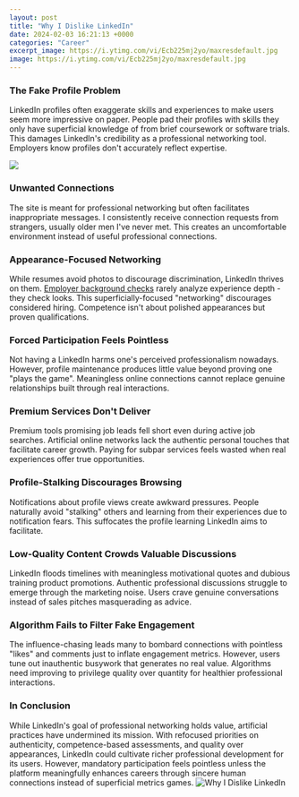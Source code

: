 ```yaml
---
layout: post
title: "Why I Dislike LinkedIn"
date: 2024-02-03 16:21:13 +0000
categories: "Career"
excerpt_image: https://i.ytimg.com/vi/Ecb225mj2yo/maxresdefault.jpg
image: https://i.ytimg.com/vi/Ecb225mj2yo/maxresdefault.jpg
---
```


### The Fake Profile Problem
LinkedIn profiles often exaggerate skills and experiences to make users seem more impressive on paper. People pad their profiles with skills they only have superficial knowledge of from brief coursework or software trials. This damages LinkedIn's credibility as a professional networking tool. Employers know profiles don't accurately reflect expertise.  

![](https://external-preview.redd.it/L_-I5bmG4jJVuexOobjJoLAqkTT8aI4-7cawl8YPri0.jpg?auto=webp&amp;s=4e45b36749a3de6ca9a036cd69a5a1e8ed2a7374)
### Unwanted Connections 
The site is meant for professional networking but often facilitates inappropriate messages. I consistently receive connection requests from strangers, usually older men I've never met. This creates an uncomfortable environment instead of useful professional connections. 
### Appearance-Focused Networking
While resumes avoid photos to discourage discrimination, LinkedIn thrives on them. [Employer background checks](https://yt.io.vn/collection/aguado) rarely analyze experience depth - they check looks. This superficially-focused "networking" discourages considered hiring. Competence isn't about polished appearances but proven qualifications.  
### Forced Participation Feels Pointless
Not having a LinkedIn harms one's perceived professionalism nowadays. However, profile maintenance produces little value beyond proving one "plays the game". Meaningless online connections cannot replace genuine relationships built through real interactions.  
### Premium Services Don't Deliver 
Premium tools promising job leads fell short even during active job searches. Artificial online networks lack the authentic personal touches that facilitate career growth. Paying for subpar services feels wasted when real experiences offer true opportunities.
### Profile-Stalking Discourages Browsing
Notifications about profile views create awkward pressures. People naturally avoid "stalking" others and learning from their experiences due to notification fears. This suffocates the profile learning LinkedIn aims to facilitate.
### Low-Quality Content Crowds Valuable Discussions
LinkedIn floods timelines with meaningless motivational quotes and dubious training product promotions. Authentic professional discussions struggle to emerge through the marketing noise. Users crave genuine conversations instead of sales pitches masquerading as advice.
### Algorithm Fails to Filter Fake Engagement 
The influence-chasing leads many to bombard connections with pointless "likes" and comments just to inflate engagement metrics. However, users tune out inauthentic busywork that generates no real value. Algorithms need improving to privilege quality over quantity for healthier professional interactions.
### In Conclusion
While LinkedIn's goal of professional networking holds value, artificial practices have undermined its mission. With refocused priorities on authenticity, competence-based assessments, and quality over appearances, LinkedIn could cultivate richer professional development for its users. However, mandatory participation feels pointless unless the platform meaningfully enhances careers through sincere human connections instead of superficial metrics games.
![Why I Dislike LinkedIn](https://i.ytimg.com/vi/Ecb225mj2yo/maxresdefault.jpg)